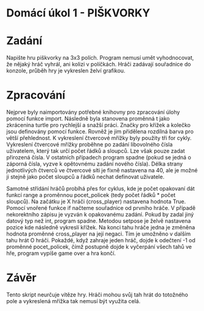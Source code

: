 # Domácí úkol 1 - PIŠKVORKY
# Zadání
Napište hru piškvorky na 3x3 polích. Program nemusí umět vyhodnocovat, že nějaký
hráč vyhrál, ani kolizi v políčkách. Hráči zadávají souřadnice do konzole,
průběh hry je vykreslen želví grafikou.

# Zpracování 
Nejprve byly naimportovány potřebné knihovny pro zpracování úlohy pomocí funkce import. Následně byla stanovena proměnná t jako zkrácenina turtle pro rychlejší a snažší práci. Značky pro křížek a kolečko jsou definovány pomocí funkce. Rovněž je jim přidělena rozdílná barva pro větší přehlednost. K vykreslení čtvercové mřížky byly použity tři for cykly.  Vykreslení čtvercové mřížky proběhne po zadání libovolného čísla uživatelem, který tak určí počet řádků a sloupců. Lze však pouze zadat přirozená čísla. V ostatních případech program spadne (pokud se jedná o záporná čísla, vyzve k opětovnému zadání nového čísla). Délka strany jednotlivých čtverců ve čtvercové síti je fixně nastavena na 40, ale je možné ji stejně jako počet sloupců a řádků nechat definovat uživatele. 

Samotné střídání hráčů probíhá přes for cyklus, kde je počet opakovaní dát funkcí range a proměnnou pocet_policek (tedy počet řádků * počet sloupců). Na začátku je X hráči (cross_player) nastavena hodnota True. Pomocí vnořené funkce if načteme souřadnice od prvního hráče. V případě nekorektního zápisu je vyzván k opakovanému zadání. Pokud by zadal jiný datový typ než int, program spadne. Metodou setpose je želvě nastavena pozice kde následně vykreslí křížek. Na konci tahu hráče jedna je změněna hodnota proměnné cross_player na její negaci. Tím je umožněno v dalším tahu hrát O hráči. Pokaždé, když zahraje jeden hráč, dojde k odečtení -1 od proměnné pocet_policek, čímž postupně dojde k vyčerpání všech tahů ve hře, program vypíše game over a hra končí. 

# Závěr
Tento skript neurčuje vítěze hry. Hráči mohou svůj tah hrát do totožného pole a vykreslená mřížka tak nemusí být využita celá. 